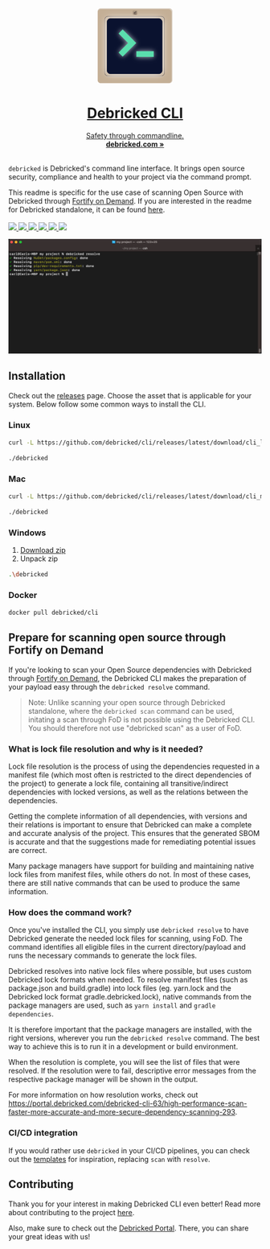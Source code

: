 <p align="center">
  <a href="#"/>
  <p align="center">
    <img width="150" height="150" src="/assets/CLI_logo_1024.png" alt="Logo">
    <h1 align="center"><b>Debricked CLI</b></h1>
    <p align="center">
    Safety through commandline.
      <br />
      <a href="https://debricked.com"><strong>debricked.com »</strong></a>
      <br />
      <br />
    </p>
  </p>
</p>

`debricked` is Debricked's command line interface. It brings open source security, compliance and health to your
project via the command prompt. 

This readme is specific for the use case of scanning Open Source with Debricked through [Fortify on Demand](https://www.microfocus.com/en-us/cyberres/application-security/fortify-on-demand). 
If you are interested in the readme for Debricked standalone, it can be found [here](https://github.com/CarlTern/cli/blob/main/README.md).
<br/>
<br/>
<a href="https://github.com/viktigpetterr/debricked-go-cli/actions/workflows/test.yml">
    <img src="https://github.com/viktigpetterr/debricked-go-cli/actions/workflows/test.yml/badge.svg" />
  </a>
  <a href="https://github.com/viktigpetterr/debricked-go-cli/actions/workflows/debricked.yml">
    <img src="https://github.com/viktigpetterr/debricked-go-cli/actions/workflows/debricked.yml/badge.svg" />
  </a>
    <a href="https://opensource.org/licenses/MIT">
    <img src="https://img.shields.io/badge/License-MIT-yellow.svg" />
  </a>
  <a href="https://github.com/debricked/cli/releases/latest">
    <img src="https://img.shields.io/github/v/release/debricked/cli" />
  </a>
  <a href="https://twitter.com/debrickedab">
    <img src="https://img.shields.io/badge/Twitter-00acee?logo=twitter&logoColor=white" />
  </a>
  <a href="https://www.linkedin.com/company/debricked">
    <img src="https://img.shields.io/badge/LinkedIn-0077B5?logo=linkedin&logoColor=white" />
  </a>
<p align="center">
  <img src="/assets/debricked_resolve.png" alt="CLI Screenshot">
  <br />
</p>

## Installation
Check out the [releases](https://github.com/debricked/cli/releases/latest) page. Choose the asset that is applicable for your system.
Below follow some common ways to install the CLI.
### Linux
```sh
curl -L https://github.com/debricked/cli/releases/latest/download/cli_linux_x86_64.tar.gz | tar -xz debricked
```
```sh
./debricked
```
### Mac
```sh
curl -L https://github.com/debricked/cli/releases/latest/download/cli_macOS_arm64.tar.gz | tar -xz debricked
```
```sh
./debricked
```
### Windows
1. [Download zip](https://github.com/debricked/cli/releases/latest/download/cli_windows_x86_64.tar.gz)
2. Unpack zip
```sh
.\debricked
```
### Docker
```sh
docker pull debricked/cli
```
## Prepare for scanning open source through Fortify on Demand
If you're looking to scan your Open Source dependencies with Debricked through [Fortify on Demand](https://www.microfocus.com/en-us/cyberres/application-security/fortify-on-demand), 
the Debricked CLI makes the preparation of your payload easy through the `debricked resolve` command. 

> Note: Unlike scanning your open source through Debricked standalone, where the `debricked scan` command can be used, initating a scan through FoD is not possible using the Debricked CLI. You should therefore not use "debricked scan" as a user of FoD.

### What is lock file resolution and why is it needed?
Lock file resolution is the process of using the dependencies requested in a manifest file (which most often is restricted to the direct dependencies of the project) to generate a lock file, containing all transitive/indirect dependencies with locked versions, as well as the relations between the dependencies. 

Getting the complete information of all dependencies, with versions and their relations is important to ensure that Debricked can make a complete and accurate analysis of the project. This ensures that the generated SBOM is accurate and that the suggestions made for remediating potential issues are correct. 

Many package managers have support for building and maintaining native lock files from manifest files, while others do not. In most of these cases, there are still native commands that can be used to produce the same information.

### How does the command work?
Once you've installed the CLI, you simply use `debricked resolve` to have Debricked generate the needed lock files for scanning, using FoD. The command identifies all eligible files in the current directory/payload and runs the necessary commands to generate the lock files.

Debricked resolves into native lock files where possible, but uses custom Debricked lock formats when needed. To resolve manifest files (such as package.json and build.gradle) into lock files (eg. yarn.lock and the Debricked lock format gradle.debricked.lock), native commands from the package managers are used, such as `yarn install` and `gradle dependencies`. 

It is therefore important that the package managers are installed, with the right versions, wherever you run the `debricked resolve` command. The best way to achieve this is to run it in a development or build environment.

When the resolution is complete, you will see the list of files that were resolved. If the resolution were to fail, descriptive error messages from the respective package manager 
will be shown in the output.

For more information on how resolution works, check out https://portal.debricked.com/debricked-cli-63/high-performance-scan-faster-more-accurate-and-more-secure-dependency-scanning-293.

### CI/CD integration
If you would rather use `debricked` in your CI/CD pipelines, you can check out the [templates](examples/templates/README.md) for inspiration, replacing `scan` with `resolve`.

## Contributing
Thank you for your interest in making Debricked CLI even better! Read more about contributing to the
project [here](CONTRIBUTING.md).

Also, make sure to check out the [Debricked Portal](https://portal.debricked.com/). There, you can share your great ideas with us! 
